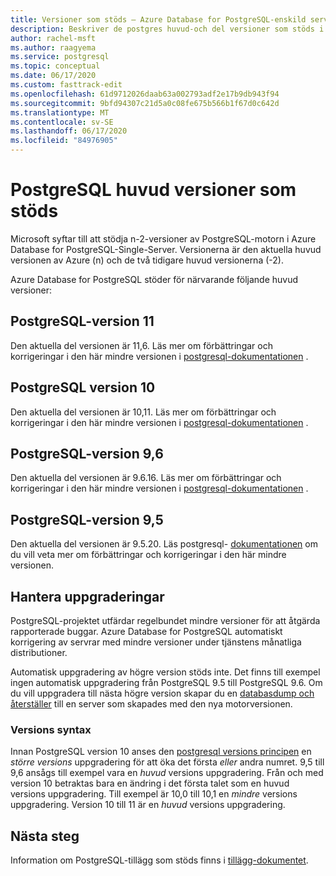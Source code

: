 ```yaml
---
title: Versioner som stöds – Azure Database for PostgreSQL-enskild server
description: Beskriver de postgres huvud-och del versioner som stöds i Azure Database for PostgreSQL-enskild server.
author: rachel-msft
ms.author: raagyema
ms.service: postgresql
ms.topic: conceptual
ms.date: 06/17/2020
ms.custom: fasttrack-edit
ms.openlocfilehash: 61d9712026daab63a002793adf2e17b9db943f94
ms.sourcegitcommit: 9bfd94307c21d5a0c08fe675b566b1f67d0c642d
ms.translationtype: MT
ms.contentlocale: sv-SE
ms.lasthandoff: 06/17/2020
ms.locfileid: "84976905"
---
```

# <a name="supported-postgresql-major-versions"></a>PostgreSQL huvud versioner som stöds
Microsoft syftar till att stödja n-2-versioner av PostgreSQL-motorn i Azure Database for PostgreSQL-Single-Server. Versionerna är den aktuella huvud versionen av Azure (n) och de två tidigare huvud versionerna (-2).

Azure Database for PostgreSQL stöder för närvarande följande huvud versioner:

## <a name="postgresql-version-11"></a>PostgreSQL-version 11
Den aktuella del versionen är 11,6. Läs mer om förbättringar och korrigeringar i den här mindre versionen i [postgresql-dokumentationen](https://www.postgresql.org/docs/11/static/release-11-6.html) .

## <a name="postgresql-version-10"></a>PostgreSQL version 10
Den aktuella del versionen är 10,11. Läs mer om förbättringar och korrigeringar i den här mindre versionen i [postgresql-dokumentationen](https://www.postgresql.org/docs/10/static/release-10-11.html) .

## <a name="postgresql-version-96"></a>PostgreSQL-version 9,6
Den aktuella del versionen är 9.6.16. Läs mer om förbättringar och korrigeringar i den här mindre versionen i [postgresql-dokumentationen](https://www.postgresql.org/docs/9.6/static/release-9-6-16.html) .

## <a name="postgresql-version-95"></a>PostgreSQL-version 9,5
Den aktuella del versionen är 9.5.20. Läs postgresql- [dokumentationen](https://www.postgresql.org/docs/9.5/static/release-9-5-20.html) om du vill veta mer om förbättringar och korrigeringar i den här mindre versionen.

## <a name="managing-upgrades"></a>Hantera uppgraderingar
PostgreSQL-projektet utfärdar regelbundet mindre versioner för att åtgärda rapporterade buggar. Azure Database for PostgreSQL automatiskt korrigering av servrar med mindre versioner under tjänstens månatliga distributioner. 

Automatisk uppgradering av högre version stöds inte. Det finns till exempel ingen automatisk uppgradering från PostgreSQL 9.5 till PostgreSQL 9.6. Om du vill uppgradera till nästa högre version skapar du en [databasdump och återställer](./howto-migrate-using-dump-and-restore.md) till en server som skapades med den nya motorversionen.

### <a name="version-syntax"></a>Versions syntax
Innan PostgreSQL version 10 anses den [postgresql versions principen](https://www.postgresql.org/support/versioning/) en _större versions_ uppgradering för att öka det första _eller_ andra numret. 9,5 till 9,6 ansågs till exempel vara en _huvud_ versions uppgradering. Från och med version 10 betraktas bara en ändring i det första talet som en huvud versions uppgradering. Till exempel är 10,0 till 10,1 en _mindre_ versions uppgradering. Version 10 till 11 är en _huvud_ versions uppgradering.

## <a name="next-steps"></a>Nästa steg
Information om PostgreSQL-tillägg som stöds finns i [tillägg-dokumentet](concepts-extensions.md).
